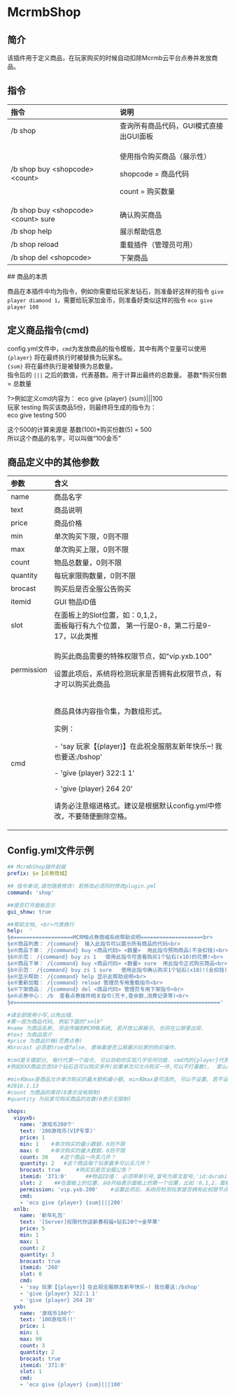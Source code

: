 # McrmbShop

## 简介

该插件用于定义商品，在玩家购买的时候自动扣除Mcrmb云平台点券并发放商品。

## 指令

<table>
  <thead>
    <tr>
      <th style="text-align:left">&#x6307;&#x4EE4;</th>
      <th style="text-align:left">&#x8BF4;&#x660E;</th>
    </tr>
  </thead>
  <tbody>
    <tr>
      <td style="text-align:left">/b shop</td>
      <td style="text-align:left">&#x67E5;&#x8BE2;&#x6240;&#x6709;&#x5546;&#x54C1;&#x4EE3;&#x7801;&#xFF0C;GUI&#x6A21;&#x5F0F;&#x76F4;&#x63A5;&#x51FA;GUI&#x9762;&#x677F;</td>
    </tr>
    <tr>
      <td style="text-align:left">/b shop buy &lt;shopcode&gt; &lt;count&gt;</td>
      <td style="text-align:left">
        <p>&#x4F7F;&#x7528;&#x6307;&#x4EE4;&#x8D2D;&#x4E70;&#x5546;&#x54C1;&#xFF08;&#x5C55;&#x793A;&#x6027;&#xFF09;</p>
        <p>shopcode = &#x5546;&#x54C1;&#x4EE3;&#x7801;</p>
        <p>count = &#x8D2D;&#x4E70;&#x6570;&#x91CF;</p>
      </td>
    </tr>
    <tr>
      <td style="text-align:left">/b shop buy &lt;shopcode&gt; &lt;count&gt; sure</td>
      <td style="text-align:left">&#x786E;&#x8BA4;&#x8D2D;&#x4E70;&#x5546;&#x54C1;</td>
    </tr>
    <tr>
      <td style="text-align:left">/b shop help</td>
      <td style="text-align:left">&#x5C55;&#x793A;&#x5E2E;&#x52A9;&#x4FE1;&#x606F;</td>
    </tr>
    <tr>
      <td style="text-align:left">/b shop reload</td>
      <td style="text-align:left">&#x91CD;&#x8F7D;&#x63D2;&#x4EF6;&#xFF08;&#x7BA1;&#x7406;&#x5458;&#x53EF;&#x7528;&#xFF09;</td>
    </tr>
    <tr>
      <td style="text-align:left">/b shop del &lt;shopcode&gt;</td>
      <td style="text-align:left">&#x4E0B;&#x67B6;&#x5546;&#x54C1;</td>
    </tr>
  </tbody>
</table>## 商品的本质

商品在本插件中均为指令，例如你需要给玩家发钻石，则准备好这样的指令 `give player diamond 1`，需要给玩家加金币，则准备好类似这样的指令 `eco give player 100`

## 定义商品指令\(cmd\)

config.yml文件中，`cmd`为发放商品的指令模板，其中有两个变量可以使用  
`{player}` 将在最终执行时被替换为玩家名。  
`{sum}` 将在最终执行是被替换为总数量。  
指令后的 `|||` 之后的数值，代表基数。用于计算出最终的总数量。  基数\*购买份数 = 总数量

?>例如定义cmd内容为：  eco give {player} {sum}\|\|\|100  
玩家 testing 购买该商品5份，则最终将生成的指令为：  
eco give testing 500  
  
这个500的计算来源是 基数\(100\)\*购买份数\(5\) = 500  
所以这个商品的名字，可以叫做“100金币”
## 商品定义中的其他参数

<table>
  <thead>
    <tr>
      <th style="text-align:left">&#x53C2;&#x6570;</th>
      <th style="text-align:left">&#x542B;&#x4E49;</th>
    </tr>
  </thead>
  <tbody>
    <tr>
      <td style="text-align:left">name</td>
      <td style="text-align:left">&#x5546;&#x54C1;&#x540D;&#x5B57;</td>
    </tr>
    <tr>
      <td style="text-align:left">text</td>
      <td style="text-align:left">&#x5546;&#x54C1;&#x8BF4;&#x660E;</td>
    </tr>
    <tr>
      <td style="text-align:left">price</td>
      <td style="text-align:left">&#x5546;&#x54C1;&#x4EF7;&#x683C;</td>
    </tr>
    <tr>
      <td style="text-align:left">min</td>
      <td style="text-align:left">&#x5355;&#x6B21;&#x8D2D;&#x4E70;&#x4E0B;&#x9650;&#xFF0C;0&#x5219;&#x4E0D;&#x9650;</td>
    </tr>
    <tr>
      <td style="text-align:left">max</td>
      <td style="text-align:left">&#x5355;&#x6B21;&#x8D2D;&#x4E70;&#x4E0A;&#x9650;&#xFF0C;0&#x5219;&#x4E0D;&#x9650;</td>
    </tr>
    <tr>
      <td style="text-align:left">count</td>
      <td style="text-align:left">&#x7269;&#x54C1;&#x603B;&#x6570;&#x91CF;&#xFF0C;0&#x5219;&#x4E0D;&#x9650;</td>
    </tr>
    <tr>
      <td style="text-align:left">quantity</td>
      <td style="text-align:left">&#x6BCF;&#x73A9;&#x5BB6;&#x9650;&#x8D2D;&#x6570;&#x91CF;&#xFF0C;0&#x5219;&#x4E0D;&#x9650;</td>
    </tr>
    <tr>
      <td style="text-align:left">brocast</td>
      <td style="text-align:left">&#x8D2D;&#x4E70;&#x540E;&#x662F;&#x5426;&#x5168;&#x670D;&#x516C;&#x544A;&#x8D2D;&#x4E70;</td>
    </tr>
    <tr>
      <td style="text-align:left">itemid</td>
      <td style="text-align:left">GUI &#x7269;&#x54C1;ID&#x503C;</td>
    </tr>
    <tr>
      <td style="text-align:left">slot</td>
      <td style="text-align:left">&#x5728;&#x9762;&#x677F;&#x4E0A;&#x7684;Slot&#x4F4D;&#x7F6E;&#xFF0C;&#x5982;&#xFF1A;0,1,2&#xFF0C;
        <br
        />&#x9762;&#x677F;&#x6BCF;&#x884C;&#x6709;&#x4E5D;&#x4E2A;&#x4F4D;&#x7F6E;&#xFF0C;
        &#x7B2C;&#x4E00;&#x884C;&#x662F;0-8&#xFF0C;&#x7B2C;&#x4E8C;&#x884C;&#x662F;9-17&#xFF0C;&#x4EE5;&#x6B64;&#x7C7B;&#x63A8;</td>
    </tr>
    <tr>
      <td style="text-align:left">permission</td>
      <td style="text-align:left">
        <p>&#x8D2D;&#x4E70;&#x6B64;&#x5546;&#x54C1;&#x9700;&#x8981;&#x7684;&#x7279;&#x6B8A;&#x6743;&#x9650;&#x8282;&#x70B9;&#xFF0C;&#x5982;&quot;vip.yxb.100&quot;</p>
        <p>&#x8BBE;&#x7F6E;&#x6B64;&#x9879;&#x540E;&#xFF0C;&#x7CFB;&#x7EDF;&#x5C06;&#x68C0;&#x6D4B;&#x73A9;&#x5BB6;&#x662F;&#x5426;&#x62E5;&#x6709;&#x6B64;&#x6743;&#x9650;&#x8282;&#x70B9;&#xFF0C;&#x6709;&#x624D;&#x53EF;&#x4EE5;&#x8D2D;&#x4E70;&#x6B64;&#x5546;&#x54C1;</p>
      </td>
    </tr>
    <tr>
      <td style="text-align:left">cmd</td>
      <td style="text-align:left">
        <p>&#x5546;&#x54C1;&#x5177;&#x4F53;&#x5185;&#x5BB9;&#x6307;&#x4EE4;&#x96C6;&#xFF0C;&#x4E3A;&#x6570;&#x7EC4;&#x5F62;&#x5F0F;&#x3002;</p>
        <p>&#x5B9E;&#x4F8B;&#xFF1A;</p>
        <p>- &apos;say &#x73A9;&#x5BB6;&#x3010;{player}&#x3011;&#x5728;&#x6B64;&#x795D;&#x5168;&#x670D;&#x670B;&#x53CB;&#x65B0;&#x5E74;&#x5FEB;&#x4E50;~!
          &#x6211;&#x4E5F;&#x8981;&#x9001;:/bshop&apos;</p>
        <p>- &apos;give {player} 322:1 1&apos;</p>
        <p>- &apos;give {player} 264 20&apos;</p>
        <p></p>
        <p>&#x8BF7;&#x52A1;&#x5FC5;&#x6CE8;&#x610F;&#x7F29;&#x8FDB;&#x683C;&#x5F0F;&#x3002;&#x5EFA;&#x8BAE;&#x662F;&#x6839;&#x636E;&#x9ED8;&#x8BA4;config.yml&#x4E2D;&#x4FEE;&#x6539;&#xFF0C;&#x4E0D;&#x8981;&#x968F;&#x4FBF;&#x5220;&#x9664;&#x7A7A;&#x683C;&#x3002;</p>
      </td>
    </tr>
  </tbody>
</table>

## Config.yml文件示例


```yaml
## McrmbShop插件前缀
prefix: §e【点券商城】

## 指令单词,请勿随意修改! 若修改必须同时修改plugin.yml
command: 'shop'

##是否打开面板显示
gui_show: true

##帮助文档, <br>代表换行 
help:  '
§e===================MCRMB点券商城系统帮助说明===================<br>
§e※商品列表： /{command}  输入此指令可以展示所有商品的代码<br>
§e※商品下单： /{command} buy <商品代码> <数量>  用此指令预购商品(不会扣钱)<br>
§b※示范： /{command} buy zs 1   使用此指令可查看购买1个钻石(x10)的花费!<br>
§e※商品下单： /{command} buy <商品代码> <数量> sure  用此指令正式购买商品<br>
§b※示范： /{command} buy zs 1 sure   使用此指令确认购买1个钻石(x10)!(会扣钱)<br>
§e※显示帮助： /{command} help 显示此帮助说明<br>
§e※重新加载： /{command} reload 管理员专用重载指令<br>
§e※下架商品： /{command} del <商品代码> 管理员专用下架指令<br>
§e※点券中心： /b  查看点券插件相关指令(充卡,查余额,消费记录等)<br>
§e=================================================================='

#请全部使用小写,以免出错.
#第一层为商品代码, 例如下面的"xnlb"
#name 为商品名称, 将会传输到MCRMB系统, 若开放公屏展示, 也将在公屏里出现.
#text 为商品简介
#price 为商品价格(花费点券)
#brocast 必须是true或false, 意味着是否公屏展示玩家的购买操作.

#cmd是关键部分, 每行代表一个指令, 可以协助你实现几乎任何功能. cmd内的{player}代表替换的玩家名. {sum}代表数量, 若商品有数量基数, 请在指令最后打上基数, 用"|||"符号隔开!
#例如XXX商品包含50个钻石且可以购买多件(如果单次只允许购买一件,可以不打基数),  那么cmd内则是这样写: - 'give {player} 264 {sum}|||50' , sum将由50乘以玩家购买商品件数所得. 例如玩家买2件, 那么最终生成指令是 give 玩家 264 100, 因为2*50=100

#min和max是商品允许单次购买的最大额和最小额, min和max是可选的, 可以不设置, 若不设置请勿留空, 请直接去掉, 就如下面的"vip1"商品
#2016.1.13
#count 为商品的库存(0表示没有限制)
#quantity 为玩家可购买商品的总数(0表示无限制)

shops:
  vipyxb:
    name: '游戏币200个'
    text: '200游戏币(VIP专享)'
    price: 1
    min: 1    #单次购买的最小数额，0则不限
    max: 0    #单次购买的最大数额，0则不限
    count: 30    #这个商品一共卖几件？
    quantity: 2   #这个商品每个玩家最多可以买几件？
    brocast: true     #购买后是否全服公告？
    itemid: '371:0'      ##物品ID值： 必须带单引号,冒号为英文冒号,'id:durability',如何查看物品id？ 手拿物品输入/itemid
    slot: 2    ##在面板上的位置，从0开始表示面板上的第一个位置，比如：0,1,2，面板每行有九个位置， 所以第一行是0-8，第二行是9-17~~~ 以此类推. 不支持翻页
    permission: 'vip.yxb.200'    #设置此项后，系统将检测玩家是否拥有此权限节点，有才可以购买此商品！
    cmd:
    - 'eco give {player} {sum}|||200'
  xnlb:
    name: '新年礼包'
    text: '[Server]权限代你送新春祝福+钻石20个+金苹果'
    price: 5
    min: 1
    max: 1
    count: 2
    quantity: 3
    brocast: true
    itemid: '260'
    slot: 0
    cmd:
    - 'say 玩家【{player}】在此祝全服朋友新年快乐~! 我也要送:/bshop'
    - 'give {player} 322:1 1'
    - 'give {player} 264 20'
  yxb:
    name: '游戏币100个'
    text: '100游戏币!!'
    price: 1
    min: 1
    max: 99
    count: 3
    quantity: 2
    brocast: true
    itemid: '371:0'
    slot: 1
    cmd:
    - 'eco give {player} {sum}|||100'
```


